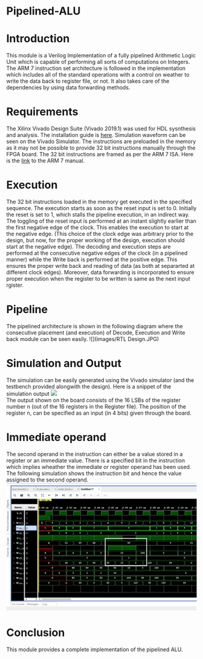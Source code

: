 # Pipelined-ALU
# Introduction
This module is a Verilog Implementation of a fully pipelined Arithmetic Logic Unit which is capable of performing all sorts of computations on Integers. The ARM 7 instruction set architecture is followed in the implementation which includes all of the standard operations with a control on weather to write the data back to register file, or not. It also takes care of the dependencies by using data forwarding methods. 
# Requirements
The Xilinx Vivado Design Suite (Vivado 2019.1) was used for HDL sysnthesis and analysis. The installation guide is [here](https://www.xilinx.com/support/download/index.html/content/xilinx/en/downloadNav/vivado-design-tools/2019-1.html). Simulation waveform can be seen on the Vivado Simulator. The instructions are preloaded in the memory as it may not be possible to provide 32 bit instructions manually through the FPGA board. The 32 bit instructions are framed as per the ARM 7 ISA. Here is the [link](http://vision.gel.ulaval.ca/~jflalonde/cours/1001/h17/docs/arm-instructionset.pdf) to the ARM 7 manual.   
# Execution
The 32 bit instructions loaded in the memory get executed in the specified sequence. The execution starts as soon as the reset input is set to 0. Initially the reset is set to 1, which stalls the pipeline execution, in an indirect way. The toggling of the reset input is performed at an instant slightly earlier than the first negative edge of the clock. This enables the execution to start at the negative edge. (This choice of the clock edge was arbitrary prior to the design, but now, for the proper working of the design, execution should start at the negative edge). The decoding and execution steps are performed at the consecutive negative edges of the clock (in a pipelined manner) while the Write back is performed at the positive edge. This ensures the proper write back and reading of data (as both at separarted at different clock edges). Moreover, data forwarding is incorporated to ensure proper execution when the register to be written is same as the next input rgister. 
# Pipeline
The pipelined architecture is shown in the following diagram where the consecutive placement (and execution) of Decode, Execution and Write back module can be seen easily. ![](images/RTL Design.JPG)  
# Simulation and Output
The simulation can be easily generated using the Vivado simulator (and the testbench provided alongwith the design). Here is a snippet of the simulation output ![](images/PIPELINEDALU1.JPG) <br/>The output shown on the board consists of the 16 LSBs of the register number n (out of the 16 registers in the Register file). The position of the register n, can be specified as an input (in 4 bits) given through the board. 
# Immediate operand
The second operand in the instruction can either be a value stored in a register or an immediate value. There is a specified bit in the instruction which implies wheather the immediate or register operand has been used. The following simulation shows the instruction bit and hence the value assigned to the second operand. ![](images/Immediate.JPG)
# Conclusion
This module provides a complete implementation of the pipelined ALU. 
